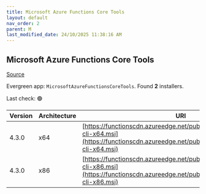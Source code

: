 ```yaml
---
title: Microsoft Azure Functions Core Tools
layout: default
nav_order: 2
parent: M
last_modified_date: 24/10/2025 11:38:16 AM
---
```


## Microsoft Azure Functions Core Tools

[Source](https://docs.microsoft.com/en-us/azure/azure-functions/functions-run-local)

Evergreen app: `MicrosoftAzureFunctionsCoreTools`. Found **2** installers.

Last check: 🟢

| Version | Architecture | URI                                                                                                                                                              |
| ------- | ------------ | ---------------------------------------------------------------------------------------------------------------------------------------------------------------- |
| 4.3.0   | x64          | [https://functionscdn.azureedge.net/public/artifacts/v3/latest/func-cli-x64.msi](https://functionscdn.azureedge.net/public/artifacts/v3/latest/func-cli-x64.msi) |
| 4.3.0   | x86          | [https://functionscdn.azureedge.net/public/artifacts/v3/latest/func-cli-x86.msi](https://functionscdn.azureedge.net/public/artifacts/v3/latest/func-cli-x86.msi) |
